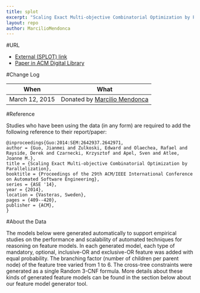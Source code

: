 ```yaml
---
title: splot
excerpt: "Scaling Exact Multi-objective Combinatorial Optimization by Parallelization"
layout: repo
author: MarcilioMendonca
---
```



#URL

  * [External (SPLOT) link](http://www.splot-research.org)
  * [Paper in ACM Digital Library](http://dl.acm.org/citation.cfm?id=2642971)


#Change Log

When | What
---- | ----
March 12, 2015 | Donated by [Marcilio Mendonca](/repo/people)


#Reference

Studies who have been using the data (in any form) are required to add the following reference to their report/paper:

    @inproceedings{Guo:2014:SEM:2642937.2642971,
    author = {Guo, Jianmei and Zulkoski, Edward and Olaechea, Rafael and Rayside, Derek and Czarnecki, Krzysztof and Apel, Sven and Atlee, Joanne M.},
    title = {Scaling Exact Multi-objective Combinatorial Optimization by Parallelization},
    booktitle = {Proceedings of the 29th ACM/IEEE International Conference on Automated Software Engineering},
    series = {ASE '14},
    year = {2014},
    location = {Vasteras, Sweden},
    pages = {409--420},
    publisher = {ACM},
    }

#About the Data

The models below were generated automatically to support empirical studies on the performance and scalability of automated techniques for reasoning on feature models. In each generated model, each type of mandatory, optional, inclusive-OR and exclusive-OR feature was added with equal probability. The branching factor (number of children per parent node) of the feature tree varied from 1 to 6. The cross-tree constraints were generated as a single Random 3-CNF formula. More details about these kinds of generated feature models can be found in the section below about our feature model generator tool.